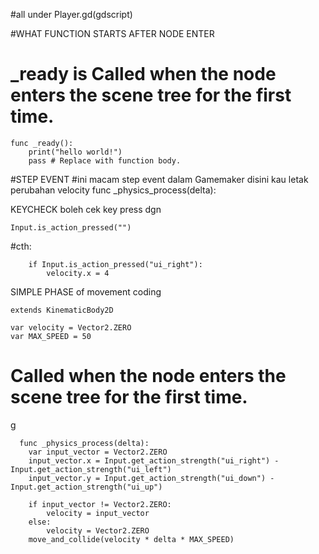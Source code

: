 
#all under Player.gd(gdscript)

#WHAT FUNCTION STARTS AFTER NODE ENTER
# _ready is Called when the node enters the scene tree for the first time.
```
func _ready():
	print("hello world!")
	pass # Replace with function body.
```
#STEP EVENT
#ini macam step event dalam Gamemaker disini kau letak perubahan velocity
func _physics_process(delta):

KEYCHECK
boleh cek key press dgn
```
Input.is_action_pressed("")
```

#cth:
```
	if Input.is_action_pressed("ui_right"):
		velocity.x = 4
```









SIMPLE PHASE of movement coding

```
extends KinematicBody2D

var velocity = Vector2.ZERO
var MAX_SPEED = 50
```
# Called when the node enters the scene tree for the first time.

g
```
  func _physics_process(delta):
  	var input_vector = Vector2.ZERO
  	input_vector.x = Input.get_action_strength("ui_right") - Input.get_action_strength("ui_left")
  	input_vector.y = Input.get_action_strength("ui_down") - Input.get_action_strength("ui_up")
	
	if input_vector != Vector2.ZERO:
		velocity = input_vector
	else:
		velocity = Vector2.ZERO
	move_and_collide(velocity * delta * MAX_SPEED)
```
